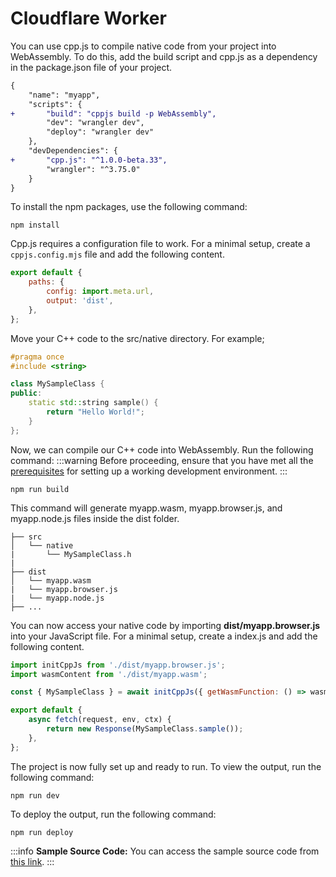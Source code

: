 # Cloudflare Worker

You can use cpp.js to compile native code from your project into WebAssembly. To do this, add the build script and cpp.js as a dependency in the package.json file of your project.

```diff title="package.json"
{
    "name": "myapp",
    "scripts": {
+       "build": "cppjs build -p WebAssembly",
        "dev": "wrangler dev",
        "deploy": "wrangler dev"
    },
    "devDependencies": {
+       "cpp.js": "^1.0.0-beta.33",
        "wrangler": "^3.75.0"
    }
}
```

To install the npm packages, use the following command:
```shell npm2yarn
npm install
```

Cpp.js requires a configuration file to work. For a minimal setup, create a `cppjs.config.mjs` file and add the following content.

```js title="cppjs.config.mjs"
export default {
    paths: {
        config: import.meta.url,
        output: 'dist',
    },
};
```

Move your C++ code to the src/native directory. For example;

```cpp title="src/native/MySampleClass.h"
#pragma once
#include <string>

class MySampleClass {
public:
    static std::string sample() {
        return "Hello World!";
    }
};
```

Now, we can compile our C++ code into WebAssembly. Run the following command:
:::warning
Before proceeding, ensure that you have met all the [prerequisites](/docs/guide/getting-started/prerequisites) for setting up a working development environment.
:::
```shell npm2yarn
npm run build
```

This command will generate myapp.wasm, myapp.browser.js, and myapp.node.js files inside the dist folder.

```
├── src
│   └── native
|       └── MySampleClass.h
|
├── dist
│   └── myapp.wasm
|   └── myapp.browser.js
|   └── myapp.node.js
├── ...
```

You can now access your native code by importing **dist/myapp.browser.js** into your JavaScript file. For a minimal setup, create a index.js and add the following content.

```js title="index.js"
import initCppJs from './dist/myapp.browser.js';
import wasmContent from './dist/myapp.wasm';

const { MySampleClass } = await initCppJs({ getWasmFunction: () => wasmContent });

export default {
    async fetch(request, env, ctx) {
        return new Response(MySampleClass.sample());
    },
};
```

The project is now fully set up and ready to run. To view the output, run the following command:

```shell npm2yarn
npm run dev
```

To deploy the output, run the following command:

```shell npm2yarn
npm run deploy
```

:::info
**Sample Source Code:** You can access the sample source code from [this link](https://github.com/bugra9/cpp.js/tree/main/packages/cppjs-sample-cloud-cloudflare-worker).
:::
